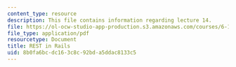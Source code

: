 ```yaml
---
content_type: resource
description: This file contains information regarding lecture 14.
file: https://ol-ocw-studio-app-production.s3.amazonaws.com/courses/6-170-software-studio-spring-2013/8b0fa6bcdc163c8c92bda5ddac8133c5_MIT6_170S13_14-rest-in-rail.pdf
file_type: application/pdf
resourcetype: Document
title: REST in Rails
uid: 8b0fa6bc-dc16-3c8c-92bd-a5ddac8133c5
---
```

